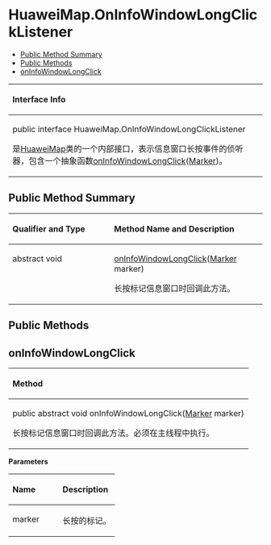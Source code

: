 # HuaweiMap.OnInfoWindowLongClickListener<a name="ZH-CN_TOPIC_0000001145780983"></a>

-   [Public Method Summary](#section05392025112817)
-   [Public Methods](#section1467515115427)
-   [onInfoWindowLongClick](#section9371202515423)


<a name="table3910mcpsimp"></a>
<table><thead align="left"><tr id="row3914mcpsimp"><th class="cellrowborder" valign="top" width="100%" id="mcps1.1.2.1.1"><p id="p3916mcpsimp"><a name="p3916mcpsimp"></a><a name="p3916mcpsimp"></a>Interface Info</p>
</th>
</tr>
</thead>
<tbody><tr id="row3917mcpsimp"><td class="cellrowborder" valign="top" width="100%" headers="mcps1.1.2.1.1 "><p id="p855454182416"><a name="p855454182416"></a><a name="p855454182416"></a>public interface HuaweiMap.OnInfoWindowLongClickListener</p>
<p id="p3919mcpsimp"><a name="p3919mcpsimp"></a><a name="p3919mcpsimp"></a>是<a href="huaweimap.md">HuaweiMap</a>类的一个内部接口，表示信息窗口长按事件的侦听器，包含一个抽象函数<a href="#section9371202515423">onInfoWindowLongClick</a>(<a href="marker.md">Marker</a>)。</p>
</td>
</tr>
</tbody>
</table>

## Public Method Summary<a name="section05392025112817"></a>

<a name="table3925mcpsimp"></a>
<table><thead align="left"><tr id="row3930mcpsimp"><th class="cellrowborder" valign="top" width="40%" id="mcps1.1.3.1.1"><p id="p081120285386"><a name="p081120285386"></a><a name="p081120285386"></a>Qualifier and Type</p>
</th>
<th class="cellrowborder" valign="top" width="60%" id="mcps1.1.3.1.2"><p id="p681112883813"><a name="p681112883813"></a><a name="p681112883813"></a>Method Name and Description</p>
</th>
</tr>
</thead>
<tbody><tr id="row3935mcpsimp"><td class="cellrowborder" valign="top" width="40%" headers="mcps1.1.3.1.1 "><p id="p3937mcpsimp"><a name="p3937mcpsimp"></a><a name="p3937mcpsimp"></a>abstract void</p>
</td>
<td class="cellrowborder" valign="top" width="60%" headers="mcps1.1.3.1.2 "><p id="p3939mcpsimp"><a name="p3939mcpsimp"></a><a name="p3939mcpsimp"></a><a href="#section9371202515423">onInfoWindowLongClick</a>(<a href="marker.md">Marker</a> marker)</p>
<p id="p9713191817217"><a name="p9713191817217"></a><a name="p9713191817217"></a>长按标记信息窗口时回调此方法。</p>
</td>
</tr>
</tbody>
</table>

## Public Methods<a name="section1467515115427"></a>

## onInfoWindowLongClick<a name="section9371202515423"></a>

<a name="table3942mcpsimp"></a>
<table><thead align="left"><tr id="row3946mcpsimp"><th class="cellrowborder" valign="top" width="100%" id="mcps1.1.2.1.1"><p id="p3948mcpsimp"><a name="p3948mcpsimp"></a><a name="p3948mcpsimp"></a>Method</p>
</th>
</tr>
</thead>
<tbody><tr id="row3949mcpsimp"><td class="cellrowborder" valign="top" width="100%" headers="mcps1.1.2.1.1 "><p id="p3951mcpsimp"><a name="p3951mcpsimp"></a><a name="p3951mcpsimp"></a>public abstract void onInfoWindowLongClick(<a href="marker.md">Marker</a> marker)</p>
<p id="p188272386429"><a name="p188272386429"></a><a name="p188272386429"></a>长按标记信息窗口时回调此方法。必须在主线程中执行。</p>
</td>
</tr>
</tbody>
</table>

**Parameters**

<a name="table3957mcpsimp"></a>
<table><thead align="left"><tr id="row3962mcpsimp"><th class="cellrowborder" valign="top" width="47%" id="mcps1.1.3.1.1"><p id="p3964mcpsimp"><a name="p3964mcpsimp"></a><a name="p3964mcpsimp"></a>Name</p>
</th>
<th class="cellrowborder" valign="top" width="53%" id="mcps1.1.3.1.2"><p id="p3966mcpsimp"><a name="p3966mcpsimp"></a><a name="p3966mcpsimp"></a>Description</p>
</th>
</tr>
</thead>
<tbody><tr id="row3967mcpsimp"><td class="cellrowborder" valign="top" width="47%" headers="mcps1.1.3.1.1 "><p id="p3969mcpsimp"><a name="p3969mcpsimp"></a><a name="p3969mcpsimp"></a>marker</p>
</td>
<td class="cellrowborder" valign="top" width="53%" headers="mcps1.1.3.1.2 "><p id="p3971mcpsimp"><a name="p3971mcpsimp"></a><a name="p3971mcpsimp"></a>长按的标记。</p>
</td>
</tr>
</tbody>
</table>

